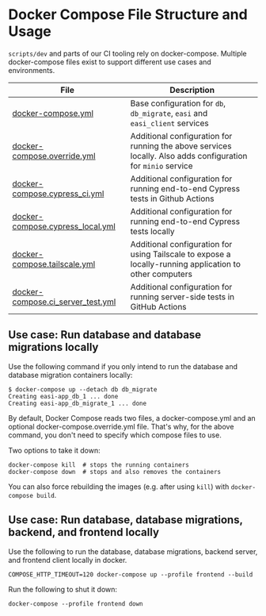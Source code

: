 # Docker Compose File Structure and Usage

`scripts/dev` and parts of our CI tooling rely on docker-compose. Multiple
docker-compose files exist to support different use cases and environments.

| File                          | Description                                                                                                                       |
| ----------------------------- | --------------------------------------------------------------------------------------------------------------------------------- |
| [docker-compose.yml](/docker-compose.yml)            | Base configuration for `db`, `db_migrate`, `easi` and `easi_client` services                                                      |
| [docker-compose.override.yml](/docker-compose.override.yml)   | Additional configuration for running the above services locally. Also adds configuration for `minio` service |
| [docker-compose.cypress_ci.yml](/docker-compose.cypress_ci.yml) | Additional configuration for running end-to-end Cypress tests in Github Actions                                                   |
| [docker-compose.cypress_local.yml](/docker-compose.cypress_local.yml)      | Additional configuration for running end-to-end Cypress tests locally                                                             |
| [docker-compose.tailscale.yml](/docker-compose.tailscale.yml) | Additional configuration for using Tailscale to expose a locally-running application to other computers
| [docker-compose.ci_server_test.yml](/docker-compose.ci_server_test.yml) | Additional configuration for running server-side tests in GitHub Actions

## Use case: Run database and database migrations locally

Use the following command if you only intend to run the database and database
migration containers locally:

```console
$ docker-compose up --detach db db_migrate
Creating easi-app_db_1 ... done
Creating easi-app_db_migrate_1 ... done
```

By default, Docker Compose reads two files, a docker-compose.yml and an optional
docker-compose.override.yml file. That's why, for the above command, you don't
need to specify which compose files to use.

Two options to take it down:

```console
docker-compose kill  # stops the running containers
docker-compose down  # stops and also removes the containers
```

You can also force rebuilding the images (e.g. after using `kill`) with
`docker-compose build`.

## Use case: Run database, database migrations, backend, and frontend locally

Use the following to run the database, database migrations, backend server, and frontend client locally in docker.

```console
COMPOSE_HTTP_TIMEOUT=120 docker-compose up --profile frontend --build
```

Run the following to shut it down:

```console
docker-compose --profile frontend down
```
